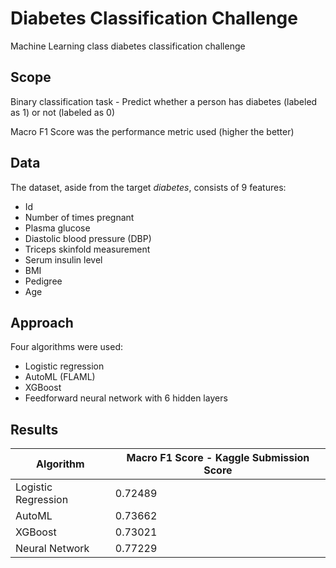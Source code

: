 # Diabetes Classification Challenge
Machine Learning class diabetes classification challenge

## Scope
Binary classification task - Predict whether a person has diabetes (labeled as 1) or not (labeled as 0)

Macro F1 Score was the performance metric used (higher the better)

## Data
The dataset, aside from the target <em>diabetes</em>, consists of 9 features:
- Id
- Number of times pregnant
- Plasma glucose
- Diastolic blood pressure (DBP)
- Triceps skinfold measurement
- Serum insulin level
- BMI
- Pedigree
- Age

## Approach
Four algorithms were used:
- Logistic regression
- AutoML (FLAML)
- XGBoost
- Feedforward neural network with 6 hidden layers

## Results

| Algorithm | Macro F1 Score - Kaggle Submission Score|
| ----------- | ----------- |
| Logistic Regression | 0.72489 |
| AutoML | 0.73662 |
| XGBoost | 0.73021        |
| Neural Network | 0.77229 |
